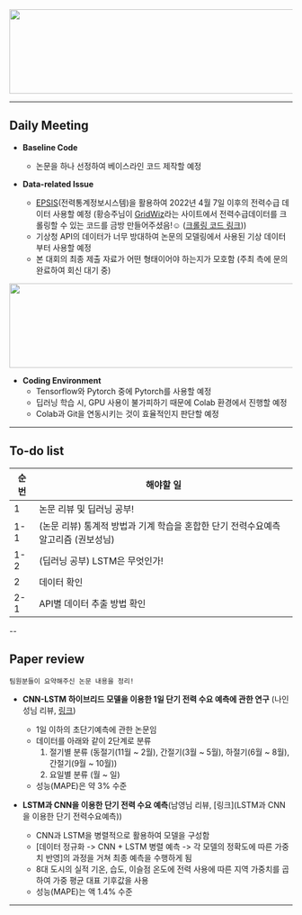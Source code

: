 <img src="https://github.com/TAEJIN-AHN/Electricity-Load-Prediction/assets/125945387/a0a67a63-34ba-481e-8b6c-7c99dbf0b458"  width="600" height="150"/>

---

## **Daily Meeting**
* **Baseline Code**
  * 논문을 하나 선정하여 베이스라인 코드 제작할 예정

* **Data-related Issue**
  * [EPSIS](https://epsis.kpx.or.kr/epsisnew/selectEkgeEpsMepRealChart.do?menuId=030300)(전력통계정보시스템)을 활용하여 2022년 4월 7일 이후의 전력수급 데이터 사용할 예정 (황승주님이 [GridWiz](http://www.happydr.co.kr/)라는 사이트에서 전력수급데이터를 크롤링할 수 있는 코드를 금방 만들어주셨음!:relaxed: ([크롤링 코드 링크](https://github.com/TAEJIN-AHN/Electricity-Load-Prediction/blob/a026bd3f884817819c2f5e0c9fe8fa2b9f2137ee/data_crawling/get_power_demand.py)))
  * 기상청 API의 데이터가 너무 방대하여 논문의 모델링에서 사용된 기상 데이터부터 사용할 예정
  * 본 대회의 최종 제출 자료가 어떤 형태이어야 하는지가 모호함 (주최 측에 문의완료하여 회신 대기 중)
<img src="https://github.com/TAEJIN-AHN/Electricity-Load-Prediction/assets/125945387/d4e589e9-78e0-4dfd-97cc-17ab84b0620e"  width="600" height="150"/>

* **Coding Environment**
  * Tensorflow와 Pytorch 중에 Pytorch를 사용할 예정
  * 딥러닝 학습 시, GPU 사용이 불가피하기 때문에 Colab 환경에서 진행할 예정
  * Colab과 Git을 연동시키는 것이 효율적인지 판단할 예정

---

## **To-do list**

|순번|해야할 일|
|--|--|
|1|논문 리뷰 및 딥러닝 공부!|
|1-1|(논문 리뷰) 통계적 방법과 기계 학습을 혼합한 단기 전력수요예측 알고리즘 (권보성님)|
|1-2|(딥러닝 공부) LSTM은 무엇인가!|
|2|데이터 확인|
|2-1|API별 데이터 추출 방법 확인|

--

## **Paper review**
`팀원분들이 요약해주신 논문 내용을 정리! `
* **CNN-LSTM 하이브리드 모델을 이용한 1일 단기 전력 수요 예측에 관한 연구** (나인성님 리뷰, [링크](http://www.riss.kr/search/detail/DetailView.do?p_mat_type=be54d9b8bc7cdb09&control_no=10aad12e105f8bedffe0bdc3ef48d419))
  * 1일 이하의 초단기예측에 관한 논문임
  * 데이터를 아래와 같이 2단계로 분류
    1. 절기별 분류 (동절기(11월 ~ 2월), 간절기(3월 ~ 5월), 하절기(6월 ~ 8월), 간절기(9월 ~ 10월))
    2. 요일별 분류 (월 ~ 일) 
  * 성능(MAPE)은 약 3% 수준
 
* **LSTM과 CNN을 이용한 단기 전력 수요 예측**(남영님 리뷰, [링크](LSTM과 CNN을 이용한 단기 전력수요예측))
  * CNN과 LSTM을 병렬적으로 활용하여 모델을 구성함
  * [데이터 정규화 -> CNN + LSTM 병렬 예측 -> 각 모델의 정확도에 따른 가중치 반영]의 과정을 거쳐 최종 예측을 수행하게 됨
  * 8대 도시의 실적 기온, 습도, 이슬점 온도에 전력 사용에 따른 지역 가중치를 곱하여 가중 평균 대표 기후값을 사용
  * 성능(MAPE)는 액 1.4% 수준
---
